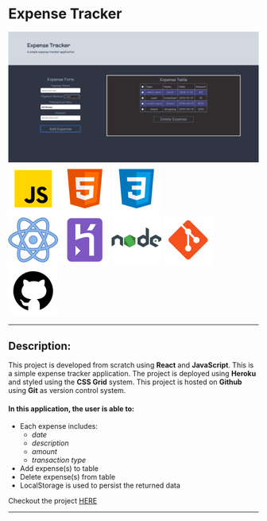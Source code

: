 # Expense Tracker

![expense-tracker-image](./src/images/expense-tracker-img.png)
<br />
![javascript](./src/images/javaScript_Icon.png)
![html5_logo](./src/images/html5_icon.png)
![css3_logo](./src/images/css3_icon.png) 
<br />
![react_logo](./src/images/react_icon.png)
![heroku_logo](./src/images/heroku_icon.png)
![nodejs_logo](./src/images/nodejs_icon.png)
![git_logo](./src/images/git_icon.png)
![github_logo](./src/images/github_icon.png)

***

## Description:

This project is developed from scratch using **React** and **JavaScript**.  This is a simple expense tracker application.  The project is deployed using **Heroku** and styled using the **CSS Grid** system.  This project is hosted on **Github** using **Git** as version control system.

#### In this application, the user is able to:
* Each expense includes:
    * _date_
    * _description_
    * _amount_
    * _transaction type_
* Add expense(s) to table
* Delete expense(s) from table
* LocalStorage is used to persist the returned data

Checkout the project [HERE](https://polar-sands-39515.herokuapp.com/)

***
